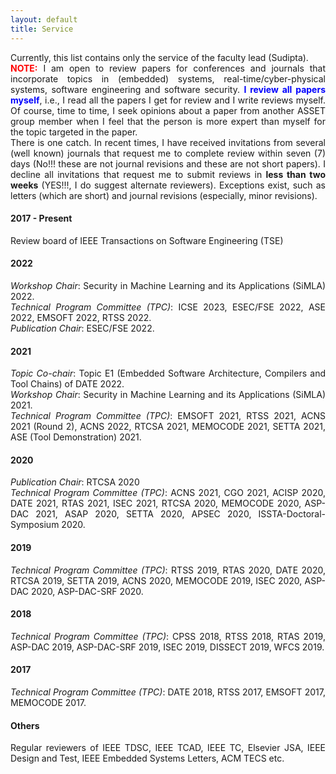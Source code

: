 ```yaml
---
layout: default
title: Service
---
```


<p style="text-align:justify">
Currently, this list contains only the service of the faculty lead (Sudipta). 
<br>
<font color="red"><b>NOTE:</b></font>
I am open to review papers for conferences and journals that incorporate 
topics in (embedded) systems, real-time/cyber-physical systems, software 
engineering and software security. <font color="blue"><b>I review all papers myself</b></font>, 
i.e., I read all the papers I get for review and I write reviews myself. Of course, time 
to time, I seek opinions about a paper from another ASSET group member when 
I feel that the person is more expert than myself for the topic targeted in the paper.  
<br>
There is one catch. In recent times, I have received invitations from several 
(well known) journals that request me to 
complete review within seven (7) days (No!!! these are not journal revisions and 
these are not short papers). I decline all invitations that request me to submit 
reviews in <b>less than two weeks</b> (YES!!!, I do suggest alternate 
reviewers). Exceptions exist, such as letters (which are short) and journal 
revisions (especially, minor revisions).   
</p>

#### 2017 - Present

Review board of IEEE Transactions on Software Engineering (TSE)

#### 2022
<p style="text-align:justify">
<i>Workshop Chair</i>: Security in Machine Learning and its Applications (SiMLA) 2022.
<br>
<i>Technical Program Committee (TPC)</i>: ICSE 2023, ESEC/FSE 2022, ASE 2022, EMSOFT 2022, RTSS 2022. 
<br>
<i>Publication Chair</i>: ESEC/FSE 2022.
</p> 

#### 2021

<p style="text-align:justify">
<i>Topic Co-chair</i>: Topic E1 (Embedded Software Architecture, Compilers and Tool Chains) of DATE 2022.
<br>
<i>Workshop Chair</i>: Security in Machine Learning and its Applications (SiMLA) 2021.
<br>
<i>Technical Program Committee (TPC)</i>: EMSOFT 2021, RTSS 2021, ACNS 2021 (Round 2), ACNS 2022, RTCSA 2021, MEMOCODE 2021, SETTA 2021, ASE (Tool Demonstration) 2021.
</p> 

#### 2020

<p style="text-align:justify">
<i>Publication Chair</i>: RTCSA 2020
<br>
<i>Technical Program Committee (TPC)</i>: ACNS 2021, CGO 2021, ACISP 2020, DATE 2021, RTAS 2021, ISEC 2021, RTCSA 2020, MEMOCODE 2020, ASP-DAC 2021, ASAP 2020, SETTA 2020, APSEC 2020, ISSTA-Doctoral-Symposium 2020.  
</p> 

#### 2019

<p style="text-align:justify">
<i>Technical Program Committee (TPC)</i>: RTSS 2019, RTAS 2020, DATE 2020, RTCSA 2019, SETTA 2019, ACNS 2020, MEMOCODE 2019, ISEC 2020, ASP-DAC 2020, ASP-DAC-SRF 2020. 
</p> 

#### 2018

<p style="text-align:justify">
<i>Technical Program Committee (TPC)</i>: CPSS 2018, RTSS 2018, RTAS 2019, ASP-DAC 2019, ASP-DAC-SRF 2019, ISEC 2019, DISSECT 2019, WFCS 2019.
</p>

#### 2017

<p style="text-align:justify">
<i>Technical Program Committee (TPC)</i>: DATE 2018, RTSS 2017, EMSOFT 2017, MEMOCODE 2017.
</p>


#### Others

<p style="text-align:justify">
Regular reviewers of IEEE TDSC, IEEE TCAD, IEEE TC, Elsevier JSA, IEEE Design and Test, IEEE Embedded Systems Letters, 
ACM TECS etc.
</p>
